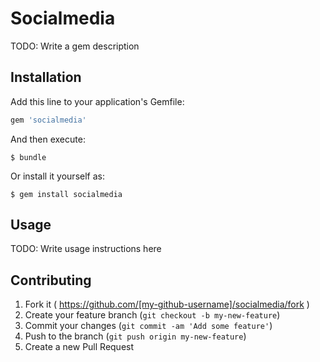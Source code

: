 # Socialmedia

TODO: Write a gem description

## Installation

Add this line to your application's Gemfile:

```ruby
gem 'socialmedia'
```

And then execute:

    $ bundle

Or install it yourself as:

    $ gem install socialmedia

## Usage

TODO: Write usage instructions here

## Contributing

1. Fork it ( https://github.com/[my-github-username]/socialmedia/fork )
2. Create your feature branch (`git checkout -b my-new-feature`)
3. Commit your changes (`git commit -am 'Add some feature'`)
4. Push to the branch (`git push origin my-new-feature`)
5. Create a new Pull Request

